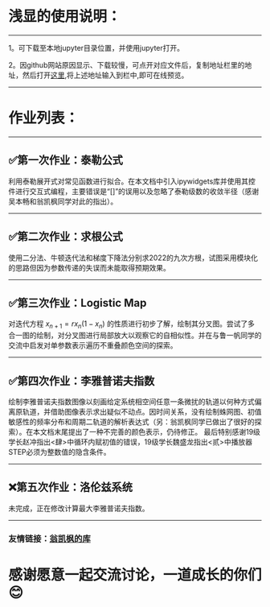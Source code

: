 # 浅显的使用说明：
---------------------------------

1。可下载至本地jupyter目录位置，并使用jupyter打开。

2。因github网站原因显示、下载较慢，可点开对应文件后，复制地址栏里的地址，然后打开[这里](http://nbviewer.jupyter.org),将上述地址输入到栏中,即可在线预览。

---------------------------------


# 作业列表：
---------------------------------
## &#x2705;第一次作业：泰勒公式

  利用泰勒展开式对常见函数进行拟合。在本文档中引入ipywidgets库并使用其控件进行交互式编程，主要错误是“[]”的误用以及忽略了泰勒级数的收敛半径（感谢吴本畅和翁凯枫同学对此的指出）。

---------------------------------
## &#x2705;第二次作业：求根公式

  使用二分法、牛顿迭代法和梯度下降法分别求2022的九次方根，试图采用模块化的思路但因为参数传递的失误而未能取得预期效果。

---------------------------------
## &#x2705;第三次作业：Logistic Map

  对迭代方程 $x_{n+1}=rx_n(1-x_n)$ 的性质进行初步了解，绘制其分叉图。尝试了多合一图的绘制，对分叉图进行局部放大以观察它的自相似性。并在与鲁一帆同学的交流中启发对单参数表示遍历不重叠颜色空间的探索。

---------------------------------
## &#x2705;第四次作业：李雅普诺夫指数

  绘制李雅普诺夫指数图像以刻画给定系统相空间任意一条微扰的轨道以何种方式偏离原轨道，并借助图像表示求出疑似不动点。因时间关系，没有绘制蛛网图、初值敏感性的频率分布和周期二轨道的解析表达式（另：翁凯枫同学已做出了很好的探索）。在本文档末尾提出了一种不完善的颜色表示，仍待修正。
    最后特别感谢19级学长赵冲指出<肆>中循环内赋初值的错误，19级学长魏盛龙指出<贰>中播放器STEP必须为整数值的隐含条件。

---------------------------------
## &#x274C;第五次作业：洛伦兹系统

 未完成，正在修改计算最大李雅普诺夫指数。

---------------------------------


### 友情链接：[翁凯枫的库](https://github.com/imwkf/kebian)
# 感谢愿意一起交流讨论，一道成长的你们&#x1F60A;
